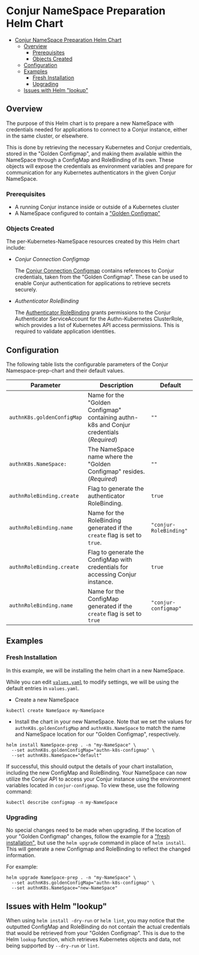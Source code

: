 # Conjur NameSpace Preparation Helm Chart

- [Conjur NameSpace Preparation Helm Chart](#conjur-NameSpace-preparation-helm-chart)
  * [Overview](#overview)
    + [Prerequisites](#prerequisites)
    + [Objects Created](#objects-created)
  * [Configuration](#configuration)
  * [Examples](#examples)
    + [Fresh Installation](#fresh-installation)
    + [Upgrading](#upgrading)
  * [Issues with Helm "lookup"](#issues-with-helm-"lookup")

<!--
  Table of contents generated with markdown-toc
 'http://ecotrust-canada.github.io/markdown-toc/'
-->

## Overview 

The purpose of this Helm chart is to prepare a new NameSpace with credentials
needed for applications to connect to a Conjur instance, either in the same cluster,
or elsewhere.

This is done by retrieving the necessary Kubernetes and Conjur credentials, stored
in the "Golden Configmap", and making them available within the NameSpace through a
ConfigMap and RoleBinding of its own. These objects will expose the credentials as 
environment variables and prepare for communication for any Kubernetes authenticators 
in the given Conjur NameSpace. 

### Prerequisites

- A running Conjur instance inside or outside of a Kubernetes cluster
- A NameSpace configured to contain a ["Golden Configmap"](../conjur-config-cluster-prep/README.md)

### Objects Created

The per-Kubernetes-NameSpace resources created by this Helm chart include:

- _Conjur Connection Configmap_

    The [Conjur Connection Configmap](templates/conjur-connect-configmap.yml) 
    contains references to Conjur credentials, taken from the 
    "Golden Configmap". These can be used to enable Conjur authentication for 
    applications to retrieve secrets securely.

- _Authenticator RoleBinding_

    The [Authenticator RoleBinding](templates/authenticator-RoleBinding.yml) 
    grants permissions to the Conjur Authenticator ServiceAccount for the Authn-Kubernetes ClusterRole, which provides a list of Kubernetes API access permissions. This is required to validate application identities.

## Configuration

The following table lists the configurable parameters of the Conjur Namespace-prep-chart and their default values.

|Parameter|Description|Default|
|---------|-----------|-------|
|`authnK8s.goldenConfigMap`|Name for the "Golden Configmap" containing authn-k8s and Conjur credentials (*Required*)|`""`|
|`authnK8s.NameSpace:`|The NameSpace name where the "Golden Configmap" resides. (*Required*)|`""`|
|`authnRoleBinding.create`|Flag to generate the authenticator RoleBinding.|`true`|
|`authnRoleBinding.name`|Name for the RoleBinding generated if the `create` flag is set to `true`.|`"conjur-RoleBinding"`|
|`authnRoleBinding.create`|Flag to generate the ConfigMap with credentials for accessing Conjur instance.|`true`|
|`authnRoleBinding.name`|Name for the ConfigMap generated if the `create` flag is set to `true`|`"conjur-configmap"`|

## Examples

### Fresh Installation 

In this example, we will be installing the helm chart in a new NameSpace.

While you can edit [`values.yaml`](./values.yaml) to modify settings, we will be 
using the default entries in `values.yaml`.

- Create a new NameSpace

```shell-session
kubectl create NameSpace my-NameSpace
```

- Install the chart in your new NameSpace. Note that we set the values for 
  `authnK8s.goldenConfigMap` and `authnK8s.NameSpace` to match the name and NameSpace location for our "Golden Configmap", respectively.

```shell-session
helm install NameSpace-prep . -n "my-NameSpace" \
  --set authnK8s.goldenConfigMap="authn-k8s-configmap" \
  --set authnK8s.NameSpace="default"
```

If successful, this should output the details of your chart installation,
including the new ConfigMap and RoleBinding. Your NameSpace can now utilize
the Conjur API to access your Conjur instance using the environment variables 
located in `conjur-configmap`. To view these, use the following command:

```shell-session
kubectl describe configmap -n my-NameSpace
```
### Upgrading

No special changes need to be made when upgrading. If the location of your "Golden Configmap" changes, follow the example for a ["fresh installation"](#fresh-installation), but use the `helm upgrade` command in place of `helm install`. This will generate a new Configmap and RoleBinding to reflect the changed information. 

For example:

```shell-session
helm upgrade NameSpace-prep . -n "my-NameSpace" \
  --set authnK8s.goldenConfigMap="authn-k8s-configmap" \
  --set authnK8s.NameSpace="new-NameSpace"
```

## Issues with Helm "lookup"

When using `helm install -dry-run` or `helm lint`, you may notice that the
outputted ConfigMap and RoleBinding do not contain the actual credentials
that would be retrieved from your "Golden Configmap". This is due to the
Helm `lookup` function, which retrieves Kubernetes objects and data, not being
supported by `--dry-run` or `lint`.
